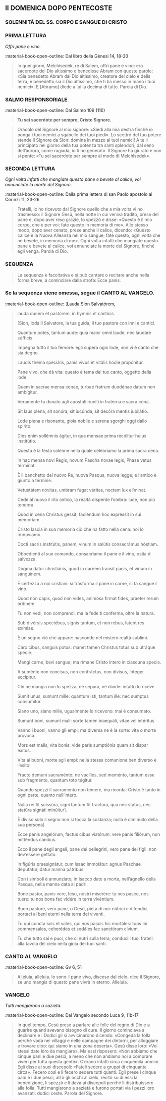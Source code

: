 ## II DOMENICA DOPO PENTECOSTE
> 
### SOLENNITÀ DEL SS. CORPO E SANGUE DI CRISTO
> 
### PRIMA LETTURA
*Offrì pane e vino.*

:material-book-open-outline: Dal libro della Gènesi
14, 18-20

> In quei giorni, Melchìsedek, re di Salem, offrì pane e vino: era sacerdote del Dio altissimo e benedisse Abram con queste parole: «Sia benedetto Abram dal Dio altissimo, creatore del cielo e della terra, e benedetto sia il Dio altissimo, che ti ha messo in mano i tuoi nemici». E [Abramo] diede a lui la decima di tutto. Parola di Dio.
> 
### SALMO RESPONSORIALE
:material-book-open-outline: Dal Salmo 109 (110)

>**Tu sei sacerdote per sempre, Cristo Signore.**

> Oracolo del Signore al mio signore:
> «Siedi alla mia destra
> finché io ponga i tuoi nemici
> a sgabello dei tuoi piedi».
> Lo scettro del tuo potere
> stende il Signore da Sion:
> domina in mezzo ai tuoi nemici!
> A te il principato
> nel giorno della tua potenza
> tra santi splendori;
> dal seno dell’aurora,
> come rugiada, io ti ho generato.
> Il Signore ha giurato e non si pente:
> «Tu sei sacerdote per sempre
> al modo di Melchìsedek».
> 
### SECONDA LETTURA
*Ogni volta infatti che mangiate questo pane e bevete al calice, voi annunciate la morte del Signore.*

:material-book-open-outline: Dalla prima lettera di san Paolo apostolo ai Corìnzi
11, 23-26

> Fratelli, io ho ricevuto dal Signore quello che a mia volta vi ho trasmesso: il Signore Gesù, nella notte in cui veniva tradito, prese del pane e, dopo aver reso grazie, lo spezzò e disse: «Questo è il mio corpo, che è per voi; fate questo in memoria di me». Allo stesso modo, dopo aver cenato, prese anche il calice, dicendo: «Questo calice è la Nuova Alleanza nel mio sangue; fate questo, ogni volta che ne bevete, in memoria di me». Ogni volta infatti che mangiate questo pane e bevete al calice, voi annunciate la morte del Signore, finché egli venga. Parola di Dio.
> 
### SEQUENZA
> La sequenza è facoltativa e si può cantare o recitare anche nella forma breve, a cominciare dalla strofa: Ecce panis.
### Se la sequenza viene omessa, segue il CANTO AL VANGELO.
:material-book-open-outline: 
[Lauda Sion Salvatórem,
> lauda ducem et pastórem,
> in hymnis et cánticis.
> 
> [Sion, loda il Salvatore,
> la tua guida, il tuo pastore
> con inni e cantici.
> 
> Quantum potes, tantum aude:
> quia maior omni laude,
> nec laudáre súfficis.
> 
> Impegna tutto il tuo fervore:
> egli supera ogni lode,
> non vi è canto che sia degno.
> 
> Laudis thema speciális,
> panis vivus et vitális
> hódie propónitur.
> 
> Pane vivo, che dà vita:
> questo è tema del tuo canto,
> oggetto della lode.
> 
> Quem in sacrae mensa cenae,
> turbae fratrum duodénae
> datum non ambígitur.
> 
> Veramente fu donato
> agli apostoli riuniti
> in fraterna e sacra cena.
> 
> Sit laus plena, sit sonóra,
> sit iucúnda, sit decóra
> mentis iubilátio.
> 
> Lode piena e risonante,
> gioia nobile e serena
> sgorghi oggi dallo spirito.
> 
> Dies enim sollémnis ágitur,
> in qua mensae prima recólitur
> huius institútio.
> 
> Questa è la festa solenne
> nella quale celebriamo
> la prima sacra cena.
> 
> In hac mensa novi Regis,
> novum Pascha novae legis,
> Phase vetus términat.
> 
> È il banchetto del nuovo Re,
> nuova Pasqua, nuova legge;
> e l’antico è giunto a termine.
> 
> Vetustátem nóvitas,
> umbram fugat véritas,
> noctem lux elíminat.
> 
> Cede al nuovo il rito antico,
> la realtà disperde l’ombra:
> luce, non più tenebra.
> 
> Quod in cena Christus gessit,
> faciéndum hoc expréssit
> in sui memóriam.
> 
> Cristo lascia in sua memoria
> ciò che ha fatto nella cena:
> noi lo rinnoviamo.
> 
> Docti sacris institútis,
> panem, vinum in salútis
> consecrámus hóstiam.
> 
> Obbedienti al suo comando,
> consacriamo il pane e il vino,
> ostia di salvezza.
> 
> Dogma datur christiánis,
> quod in carnem transit panis,
> et vinum in sánguinem.
> 
> È certezza a noi cristiani:
> si trasforma il pane in carne,
> si fa sangue il vino.
> 
> Quod non capis, quod non vides,
> animósa firmat fides,
> praeter rerum órdinem.
> 
> Tu non vedi, non comprendi,
> ma la fede ti conferma,
> oltre la natura.
> 
> Sub divérsis speciébus,
> signis tantum, et non rebus,
> latent res exímiae.
> 
> È un segno ciò che appare:
> nasconde nel mistero
> realtà sublimi.
> 
> Caro cibus, sanguis potus:
> manet tamen Christus totus
> sub utráque spécie.
> 
> Mangi carne, bevi sangue;
> ma rimane Cristo intero
> in ciascuna specie.
> 
> A suménte non concísus,
> non confráctus, non divísus,
> ínteger accípitur.
> 
> Chi ne mangia non lo spezza,
> né separa, né divide:
> intatto lo riceve.
> 
> Sumit unus, sumunt mille:
> quantum isti, tantum ille:
> nec sumptus consúmitur.
> 
> Siano uno, siano mille,
> ugualmente lo ricevono:
> mai è consumato.
> 
> Sumunt boni, sumunt mali:
> sorte tamen inaequáli,
> vitae vel intéritus.
> 
> Vanno i buoni, vanno gli empi;
> ma diversa ne è la sorte:
> vita o morte provoca.
> 
> Mors est malis, vita bonis:
> vide paris sumptiónis
> quam sit dispar éxitus.
> 
> Vita ai buoni, morte agli empi:
> nella stessa comunione
> ben diverso è l’esito!
> 
> Fracto demum sacraménto,
> ne vacílles, sed meménto,
> tantum esse sub fragménto,
> quantum toto tégitur.
> 
> Quando spezzi il sacramento
> non temere, ma ricorda:
> Cristo è tanto in ogni parte,
> quanto nell’intero.
> 
> Nulla rei fit scissúra,
> signi tantum fit fractúra,
> qua nec status, nec statúra
> signáti minúitur].
> 
> È diviso solo il segno
> non si tocca la sostanza;
> nulla è diminuito
> della sua persona].
> 
> Ecce panis angelórum,
> factus cibus viatórum:
> vere panis filiórum,
> non mitténdus cánibus.
> 
> Ecco il pane degli angeli,
> pane dei pellegrini,
> vero pane dei figli:
> non dev’essere gettato.
> 
> In figúris praesignátur,
> cum Isaac immolátur:
> agnus Paschae deputátur,
> datur manna pátribus.
> 
> Con i simboli è annunziato,
> in Isacco dato a morte,
> nell’agnello della Pasqua,
> nella manna data ai padri.
> 
> Bone pastor, panis vere,
> Iesu, nostri miserére:
> tu nos pasce, nos tuére:
> tu nos bona fac vidére
> in terra vivéntium.
> 
> Buon pastore, vero pane,
> o Gesù, pietà di noi:
> nùtrici e difendici,
> portaci ai beni eterni
> nella terra dei viventi.
> 
> Tu qui cuncta scis et vales,
> qui nos pascis hic mortáles:
> tuos ibi commensáles,
> coherédes et sodáles
> fac sanctórum cívium.
> 
> Tu che tutto sai e puoi,
> che ci nutri sulla terra,
> conduci i tuoi fratelli
> alla tavola del cielo
> nella gioia dei tuoi santi.
> 
### CANTO AL VANGELO
:material-book-open-outline: Gv 6, 51

> Alleluia, alleluia.
> Io sono il pane vivo, disceso dal cielo, dice il Signore,
> se uno mangia di questo pane vivrà in eterno.
> Alleluia.
> 
### VANGELO
*Tutti mangiarono a sazietà.*

:material-book-open-outline: Dal Vangelo secondo Luca
9, 11b-17

> In quel tempo, Gesù prese a parlare alle folle del regno di Dio e a guarire quanti avevano bisogno di cure. Il giorno cominciava a declinare e i Dodici gli si avvicinarono dicendo: «Congeda la folla perché vada nei villaggi e nelle campagne dei dintorni, per alloggiare e trovare cibo: qui siamo in una zona deserta». Gesù disse loro: «Voi stessi date loro da mangiare». Ma essi risposero: «Non abbiamo che cinque pani e due pesci, a meno che non andiamo noi a comprare viveri per tutta questa gente». C’erano infatti circa cinquemila uomini. Egli disse ai suoi discepoli: «Fateli sedere a gruppi di cinquanta circa». Fecero così e li fecero sedere tutti quanti. Egli prese i cinque pani e i due pesci, alzò gli occhi al cielo, recitò su di essi la benedizione, li spezzò e li dava ai discepoli perché li distribuissero alla folla. Tutti mangiarono a sazietà e furono portati via i pezzi loro avanzati: dodici ceste. Parola del Signore.